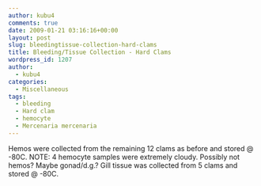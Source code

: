 ```yaml
---
author: kubu4
comments: true
date: 2009-01-21 03:16:16+00:00
layout: post
slug: bleedingtissue-collection-hard-clams
title: Bleeding/Tissue Collection - Hard Clams
wordpress_id: 1207
author:
  - kubu4
categories:
  - Miscellaneous
tags:
  - bleeding
  - Hard clam
  - hemocyte
  - Mercenaria mercenaria
---
```


Hemos were collected from the remaining 12 clams as before and stored @ -80C. NOTE: 4 hemocyte samples were extremely cloudy. Possibly not hemos? Maybe gonad/d.g.? Gill tissue was collected from 5 clams and stored @ -80C.
